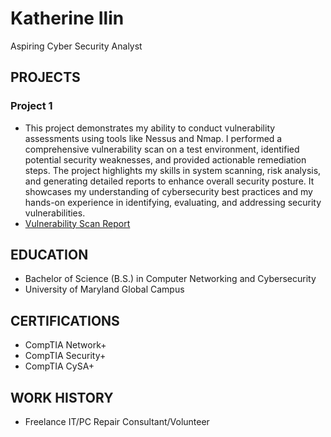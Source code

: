# Katherine Ilin
Aspiring Cyber Security Analyst

## PROJECTS
### Project 1
- This project demonstrates my ability to conduct vulnerability assessments using tools like Nessus and Nmap. I performed a comprehensive vulnerability scan on a test environment, identified potential security weaknesses, and provided actionable remediation steps. The project highlights my skills in system scanning, risk analysis, and generating detailed reports to enhance overall security posture. It showcases my understanding of cybersecurity best practices and my hands-on experience in identifying, evaluating, and addressing security vulnerabilities.
- [Vulnerability Scan Report](https://tinyurl.com/Vulnerability-Scan-Project)

## EDUCATION
- Bachelor of Science (B.S.) in Computer Networking and Cybersecurity
- University of Maryland Global Campus

## CERTIFICATIONS
- CompTIA Network+ 
- CompTIA Security+ 
- CompTIA CySA+ 

## WORK HISTORY
- Freelance IT/PC Repair Consultant/Volunteer 
